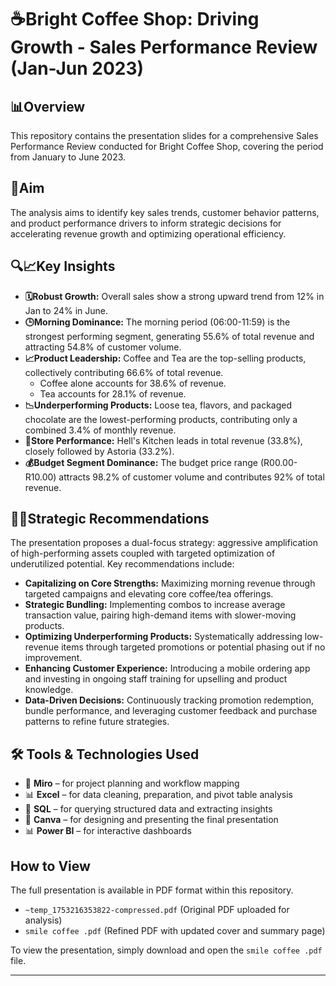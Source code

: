 # ☕Bright Coffee Shop: Driving Growth - Sales Performance Review (Jan-Jun 2023)

## 📊Overview 

This repository contains the presentation slides for a comprehensive Sales Performance Review conducted for Bright Coffee Shop, covering the period from January to June 2023.

## 📝Aim

The analysis aims to identify key sales trends, customer behavior patterns, and product performance drivers to inform strategic decisions for accelerating revenue growth and optimizing operational efficiency.


## 🔍📈Key Insights

* **🗓️Robust Growth:** Overall sales show a strong upward trend from 12% in Jan to 24% in June.
* **🕒Morning Dominance:** The morning period (06:00-11:59) is the strongest performing segment, generating 55.6% of total revenue and attracting 54.8% of customer volume.
* **📈Product Leadership:** Coffee and Tea are the top-selling products, collectively contributing 66.6% of total revenue.
  * Coffee alone accounts for 38.6% of revenue.
  * Tea accounts for 28.1% of revenue.
* **📉Underperforming Products:** Loose tea, flavors, and packaged chocolate are the lowest-performing products, contributing only a combined 3.4% of monthly revenue.
* **📍Store Performance:** Hell's Kitchen leads in total revenue (33.8%), closely followed by Astoria (33.2%).
* **💰Budget Segment Dominance:** The budget price range (R00.00-R10.00) attracts 98.2% of customer volume and contributes 92% of total revenue.

## 🎯💡Strategic Recommendations

The presentation proposes a dual-focus strategy: aggressive amplification of high-performing assets coupled with targeted optimization of underutilized potential. Key recommendations include:

* **Capitalizing on Core Strengths:** Maximizing morning revenue through targeted campaigns and elevating core coffee/tea offerings.
* **Strategic Bundling:** Implementing combos to increase average transaction value, pairing high-demand items with slower-moving products.
* **Optimizing Underperforming Products:** Systematically addressing low-revenue items through targeted promotions or potential phasing out if no improvement.
* **Enhancing Customer Experience:** Introducing a mobile ordering app and investing in ongoing staff training for upselling and product knowledge.
* **Data-Driven Decisions:** Continuously tracking promotion redemption, bundle performance, and leveraging customer feedback and purchase patterns to refine future strategies.

## 🛠️ Tools & Technologies Used

- 🧠 **Miro** – for project planning and workflow mapping  
- 📊 **Excel** – for data cleaning, preparation, and pivot table analysis
- 🐘 **SQL** – for querying structured data and extracting insights    
- 🎨 **Canva** – for designing and presenting the final presentation  
- 📊 **Power BI** – for interactive dashboards


  
## How to View

The full presentation is available in PDF format within this repository.
- `~temp_1753216353822-compressed.pdf` (Original PDF uploaded for analysis)
- `smile coffee .pdf` (Refined PDF with updated cover and summary page)

To view the presentation, simply download and open the `smile coffee .pdf` file.




---





